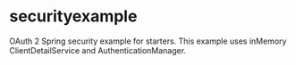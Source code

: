 # securityexample
OAuth 2 Spring security example for starters. This example uses inMemory ClientDetailService and AuthenticationManager.
